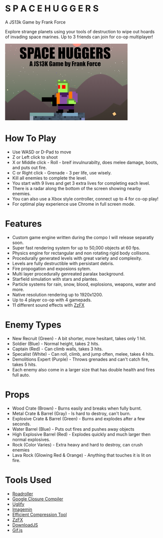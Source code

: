 # S P A C E H U G G E R S
A JS13k Game by Frank Force

Explore strange planets using your tools of destruction to wipe out hoards of invading space marines. Up to 3 friends can join for co-op multiplayer!

![Screenshot](/screenshot.png)

# How To Play
- Use WASD or D-Pad to move
- Z or Left click to shoot
- X or Middle click - Roll - breif invulnurabilty, does melee damage, boots, and puts out fire.
- C or Right click - Grenade - 3 per life, use wisely.
- Kill all enemies to complete the level.
- You start with 9 lives and get 3 extra lives for completing each level.
- There is a radar along the bottom of the screen showing nearby enemies.
- You can also use a Xbox style controller, connect up to 4 for co-op play!
- For optimal play experience use Chrome in full screen mode.

# Features
- Custom game engine written during the compo I will release separatly soon.
- Super fast rendering system for up to 50,000 objects at 60 fps.
- Physics engine for rectangular and non rotating rigid body collisons.
- Procedurally generated levels with great variety and complexity.
- Levels are fully destructible with persistant debris.
- Fire propogation and exposions sytem.
- Multi layer procedurally genreated paralax background.
- Starfield simulation with stars and plantes.
- Particle systems for rain, snow, blood, explosions, weapons, water and more.
- Native resolution rendering up to 1920x1200.
- Up to 4 player co-op with 4 gamepads.
- 11 different sound effects with [ZzFX](https://github.com/KilledByAPixel/ZzFX)

# Enemy Types
- New Recruit (Green) - A bit shorter, more hesitant, takes only 1 hit.
- Soldier (Blue) - Normal height, takes 2 hits.
- Captain (Red) - Can climb walls, takes 3 hits.
- Specalist (White) - Can roll, climb, and jump often, melee, takes 4 hits.
- Demolitions Expert (Purple) - Throws grenades and can't catch fire, takes 5 hits.
- Each enemy also come in a larger size that has double health and fires full auto.

# Props
- Wood Crate (Brown) - Burns easily and breaks when fully burnt.
- Metal Crate & Barrel (Gray) - Is hard to destroy, can't burn.
- Explosive Crate & Barrel (Green) - Burns and explodes after a few seconds.
- Water Barrel (Blue) - Puts out fires and pushes away objects
- High Explosive Barrel (Red) - Explodes quickly and much larger then normal explosives.
- Rock (Color Varies) - Extra heavy and hard to destroy, can crush enemies
- Lava Rock (Glowing Red & Orange) - Anything that touches it is lit on fire.

# Tools Used
- [Roadroller](https://github.com/lifthrasiir/roadroller)
- [Google Closure Compiler](https://github.com/google/closure-compiler)
- [Uglify](https://github.com/mishoo/UglifyJS)
- [Imagemin](https://github.com/imagemin/imagemin)
- [Efficient Compression Tool](https://github.com/fhanau/Efficient-Compression-Tool)
- [ZzFX](https://github.com/KilledByAPixel/ZzFX)
- [DownloadJS](http://danml.com/download.html)
- [Gif.js](https://github.com/jnordberg/gif.js)
